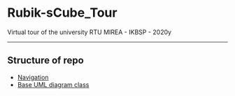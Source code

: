# Rubik-sCube_Tour
Virtual tour of the university RTU MIREA - IKBSP - 2020y

____

## Structure of repo

- [Navigation](docs/Navigation/) 
- [Base UML diagram class](/docs/UML/Class-diagram/)
